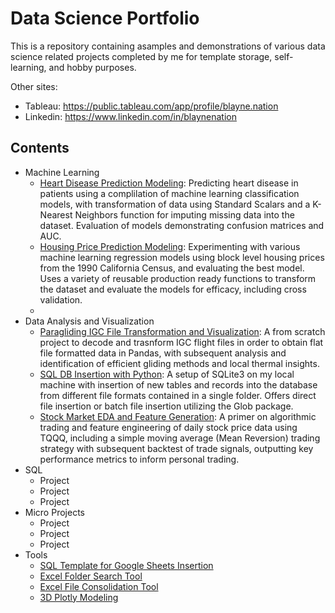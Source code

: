 # Data Science Portfolio
This is a repository containing asamples and demonstrations of various data science related projects completed by me for template storage, self-learning, and hobby purposes.

Other sites:
- Tableau: https://public.tableau.com/app/profile/blayne.nation
- Linkedin: https://www.linkedin.com/in/blaynenation

## Contents
- Machine Learning
  - [Heart Disease Prediction Modeling](https://github.com/HypnoticRegression/Data_Science_Portfolio/blob/main/Heart_Disease_Prediction_Modeling.ipynb): Predicting heart disease in patients using a complilation of machine learning classification models, with transformation of data using Standard Scalars and a K-Nearest Neighbors function for imputing missing data into the dataset. Evaluation of models demonstrating confusion matrices and AUC.
  - [Housing Price Prediction Modeling](https://github.com/HypnoticRegression/Data_Science_Portfolio/blob/main/Housing_Price_Prediction_Modeling.ipynb): Experimenting with various machine learning regression models using block level housing prices from the 1990 California Census, and evaluating the best model. Uses a variety of reusable production ready functions to transform the dataset and evaluate the models for efficacy, including cross validation.
  - []()
- Data Analysis and Visualization
  - [Paragliding IGC File Transformation and Visualization](https://nbviewer.org/github/HypnoticRegression/Data_Science_Portfolio/blob/main/Paragliding_IGC_Decoder.ipynb): A from scratch project to decode and trasnform IGC flight files in order to obtain flat file formatted data in Pandas, with subsequent analysis and identification of efficient gliding methods and local thermal insights.
  - [SQL DB Insertion with Python](https://github.com/HypnoticRegression/Data_Science_Portfolio/blob/main/SQL_DB_Insertion_With_Python.py): A setup of SQLite3 on my local machine with insertion of new tables and records into the database from different file formats contained in a single folder. Offers direct file insertion or batch file insertion utilizing the Glob package.
  - [Stock Market EDA and Feature Generation](https://github.com/HypnoticRegression/Data_Science_Portfolio/blob/main/StockMarket_EDA%2BFeature_Generation.ipynb): A primer on algorithmic trading and feature engineering of daily stock price data using TQQQ, including a simple moving average (Mean Reversion) trading strategy with subsequent backtest of trade signals, outputting key performance metrics to inform personal trading.
- SQL
  - Project
  - Project
  - Project
- Micro Projects
  - Project
  - Project
  - Project
- Tools
  - [SQL Template for Google Sheets Insertion](https://github.com/HypnoticRegression/Data_Science_Portfolio/blob/main/Template_SQL_GSheets_Automation.py)
  - [Excel Folder Search Tool](https://github.com/HypnoticRegression/Data_Science_Portfolio/blob/main/Excel_Folder_Search_Tool.py)
  - [Excel File Consolidation Tool](https://github.com/HypnoticRegression/Data_Science_Portfolio/blob/main/Excel_File_Consolidation_Tool.py)
  - [3D Plotly Modeling](https://github.com/HypnoticRegression/Data_Science_Portfolio/blob/main/3D_Plotly_Modeling.ipynb)
